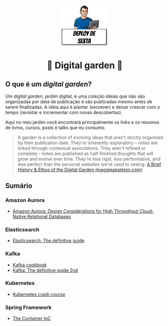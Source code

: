 
<center>
  <p align="center">
    <img src="./assets/deploydesexta.png" width="150"/>
  </p>  
  <h1 align="center">🌱 Digital garden 🌱</h1>
</center>

## O que é um *digital garden*?

Um *digital garden*, jardim digital, é uma coleção ideias que não são organizadas por data de publicação e são publicadas mesmo antes de serem finalizadas. A ideia aqui é plantar (escrever) e deixar crescer com o tempo (revisitar e incrementar com novas descobertas).

Aqui no meu jardim você encontrará principalmente os links e os resumos de livros, cursos, posts e talks que eu consumo.

> A garden is a collection of evolving ideas that aren't strictly organised by their publication date. They're inherently exploratory – notes are linked through contextual associations. They aren't refined or complete - notes are published as half-finished thoughts that will grow and evolve over time. They're less rigid, less performative, and less perfect than the personal websites we're used to seeing. [A Brief History & Ethos of the Digital Garden (maggieappleton.com)](https://maggieappleton.com/garden-history)

## Sumário

### Amazon Aurora
- [Amazon Aurora: Design Considerations for High Throughput Cloud-Native Relational Databases](amazon-aurora/amazon-aurora-paper.md)

### Elasticsearch
- [Elasticsearch: The definitive guide](elasticsearch/elasticsearch-the-definitive-guide.md)

### Kafka
- [Kafka cookbook](kafka/kafka-cookbook.md)
- [Kafka: The definitive guide 2nd](kafka/kafka-the-definitive-guide-2nd)

### Kubernetes
- [Kubernetes crash course](1.kubernetes.md)

### Spring Framework
- [The Container IoC](spring-framework/container-ioc.md)